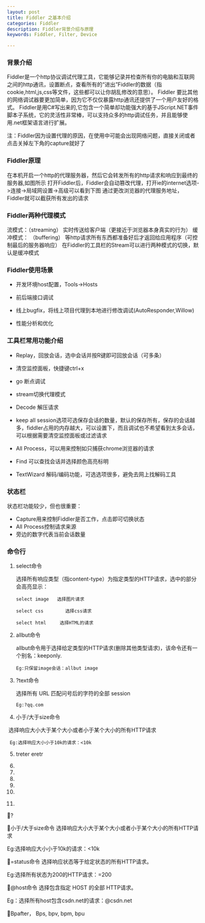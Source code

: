 ```yaml
---
layout: post
title: Fiddler 之基本介绍
categories: Fiddler
description: Fiddler背景介绍与原理
keywords: Fiddler, Filter, Device

---
```


### 背景介绍

Fiddler是一个http协议调试代理工具，它能够记录并检查所有你的电脑和互联网之间的http通讯，设置断点，查看所有的“进出”Fiddler的数据（指cookie,html,js,css等文件，这些都可以让你胡乱修改的意思）。 Fiddler 要比其他的网络调试器要更加简单，因为它不仅仅暴露http通讯还提供了一个用户友好的格式。
Fiddler是用C#写出来的,它包含一个简单却功能强大的基于JScript.NET事件脚本子系统，它的灵活性非常棒，可以支持众多的http调试任务，并且能够使用.net框架语言进行扩展。

注：Fiddler因为设置代理的原因，在使用中可能会出现网络问题，直接关闭或者点击关掉左下角的capture就好了

### Fiddler原理

在本机开启一个http的代理服务器，然后它会转发所有的http请求和响应到最终的服务器,如图所示
打开Fiddler后，Fiddler会自动篡改代理，打开ie的internet选项->连接->局域网设置->高级可以看到下图
通过更改浏览器的代理服务地址，Fiddler就可以截获所有发出的请求

### Fiddler两种代理模式

流模式：（streaming） 实时传送给客户端（更接近于浏览器本身真实的行为）
缓冲模式： （buffering） 等http请求所有东西都准备好后才返回给应用程序（可控制最后的服务器响应）
在Fiddler的工具栏的Stream可以进行两种模式的切换，默认是缓冲模式

### Fiddler使用场景

- 开发环境host配置，Tools->Hosts


- 前后端接口调试


- 线上bugfix，将线上项目代理到本地进行修改调试(AutoResponder,Willow)


- 性能分析和优化


### 工具栏常用功能介绍

- Replay，回放会话，选中会话并按R键即可回放会话（可多条）

- 清空监控面板，快捷键ctrl+x

- go 断点调试

- stream切换代理模式

- Decode 解压请求

- keep all session选项可选保存会话的数量，默认的保存所有，保存的会话越多，fiddler占用的内存越大，可以设置下，而且调试也不希望看到太多会话，可以根据需要清空监控面板或过滤请求

- All Process，可以用来控制如只捕获chrome浏览器的请求

- Find 可以查找会话并选择颜色高亮标明

- TextWizard 解码/编码功能，可选选项很多，避免去网上找解码工具

### 状态栏

状态栏功能较少，但也很重要：

- Capture用来控制Fiddler是否工作，点击即可切换状态
- All Process控制请求来源
- 旁边的数字代表当前会话数量

### 命令行

1. select命令

   选择所有响应类型（指content-type）为指定类型的HTTP请求，选中的部分会高亮显示：

   ```
   select image   选择图片请求
   
   select css        选择css请求
   
   select html     选择HTML的请求
   ```

2. allbut命令

   allbut命令用于选择给定类型的HTTP请求(删除其他类型请求)，该命令还有一个别名：keeponly.

   ```
   Eg:只保留image会话：allbut image
   ```

3. ?text命令

   选择所有 URL 匹配问号后的字符的全部 session

   ```
   Eg:?qq.com
   ```


4. 小于/大于size命令

​       选择响应大小大于某个大小或者小于某个大小的所有HTTP请求  

```
 Eg:选择响应大小小于10k的请求：<10k
```

5. treter
   eretr













1. 

2. 

3. 

4. 

5. 

6. > 



?



小于/大于size命令
选择响应大小大于某个大小或者小于某个大小的所有HTTP请求

Eg:选择响应大小小于10k的请求：<10k

=status命令
选择响应状态等于给定状态的所有HTTP请求。

Eg:选择所有状态为200的HTTP请求：=200

@host命令
选择包含指定 HOST 的全部 HTTP请求。

Eg：选择所有host包含csdn.net的请求：@csdn.net

Bpafter， Bps, bpv, bpm, bpu
